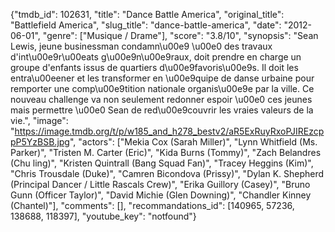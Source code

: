 {"tmdb_id": 102631, "title": "Dance Battle America", "original_title": "Battlefield America", "slug_title": "dance-battle-america", "date": "2012-06-01", "genre": ["Musique / Drame"], "score": "3.8/10", "synopsis": "Sean Lewis, jeune businessman condamn\u00e9 \u00e0 des travaux d'int\u00e9r\u00eats g\u00e9n\u00e9raux, doit prendre en charge un groupe d'enfants issus de quartiers d\u00e9favoris\u00e9s. Il doit les entra\u00eener et les transformer en \u00e9quipe de danse urbaine pour remporter une comp\u00e9tition nationale organis\u00e9e par la ville. Ce nouveau challenge va non seulement redonner espoir \u00e0 ces jeunes mais permettre \u00e0 Sean de red\u00e9couvrir les vraies valeurs de la vie.", "image": "https://image.tmdb.org/t/p/w185_and_h278_bestv2/aR5ExRuyRxoPJIREzcppP5YzBSB.jpg", "actors": ["Mekia Cox (Sarah Miller)", "Lynn Whitfield (Ms. Parker)", "Tristen M. Carter (Eric)", "Kida Burns (Tommy)", "Zach Belandres (Chu ling)", "Kristen Quintrall (Bang Squad Fan)", "Tracey Heggins (Kim)", "Chris Trousdale (Duke)", "Camren Bicondova (Prissy)", "Dylan K. Shepherd (Principal Dancer / Little Rascals Crew)", "Erika Guillory (Casey)", "Bruno Gunn (Officer Taylor)", "David Michie (Glen Downing)", "Chandler Kinney (Chantel)"], "comments": [], "recommandations_id": [140965, 57236, 138688, 118397], "youtube_key": "notfound"}